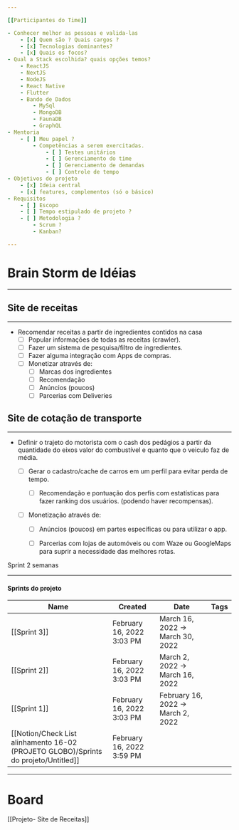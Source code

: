 ```yaml
---

[[Participantes do Time]]

- Conhecer melhor as pessoas e valida-las
    - [x] Quem são ? Quais cargos ?
    - [x] Tecnologias dominantes?
    - [x] Quais os focos?
- Qual a Stack escolhida? quais opções temos?
    - ReactJS
    - NextJS
    - NodeJS
    - React Native
    - Flutter
    - Bando de Dados
        - MySql
        - MongoDB
        - FaunaDB
        - GraphQL
- Mentoria
    - [ ] Meu papel ?
        - Competências a serem exercitadas.
            - [ ] Testes unitários
            - [ ] Gerenciamento do time
            - [ ] Gerenciamento de demandas
            - [ ] Controle de tempo
- Objetivos do projeto
    - [x] Ideia central
    - [x] features, complementos (só o básico)
- Requisitos
    - [ ] Escopo
    - [ ] Tempo estipulado de projeto ?
    - [ ] Metodologia ?
        - Scrum ?
        - Kanban?

---
```


# Brain Storm de Idéias

---

## Site de receitas

---

- Recomendar receitas a partir de ingredientes contidos na casa
    - [ ] Popular informações de todas as receitas (crawler).
    - [ ] Fazer um sistema de pesquisa/filtro de ingredientes.
    - [ ] Fazer alguma integração com Apps de compras.
    - [ ] Monetizar através de:
        - [ ] Marcas dos ingredientes
        - [ ] Recomendação
        - [ ] Anúncios (poucos)
        - [ ] Parcerias com Deliveries

## Site de cotação de transporte

---

- Definir o trajeto do motorista com o cash dos pedágios a partir da quantidade do eixos valor do combustível e quanto que o veiculo faz de média.
    - [ ] Gerar o cadastro/cache de carros em um perfil para evitar perda de tempo.
        - [ ] Recomendação e pontuação dos perfis com estatísticas para fazer ranking dos usuários. (podendo haver recompensas).
    - [ ] Monetização através de:
        
        - [ ] Anúncios (poucos) em partes específicas ou para utilizar o app.
        - [ ] Parcerias com lojas de automóveis ou com Waze ou GoogleMaps para suprir a necessidade das melhores rotas.
        
          
        

  

Sprint 2 semanas  
  

  

---

#### Sprints do projeto

|Name|Created|Date|Tags|
|---|---|---|---|
|[[Sprint 3]]|February 16, 2022 3:03 PM|March 16, 2022 → March 30, 2022||
|[[Sprint 2]]|February 16, 2022 3:03 PM|March 2, 2022 → March 16, 2022||
|[[Sprint 1]]|February 16, 2022 3:03 PM|February 16, 2022 → March 2, 2022||
|[[Notion/Check List alinhamento 16-02 (PROJETO GLOBO)/Sprints do projeto/Untitled]]|February 16, 2022 3:59 PM|||

  
  

  

---

# Board

[[Projeto- Site de Receitas]]